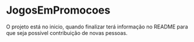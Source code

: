 # JogosEmPromocoes

O projeto está no inicio, quando finalizar terá informação no README para que seja possivel contribuição de novas pessoas.
